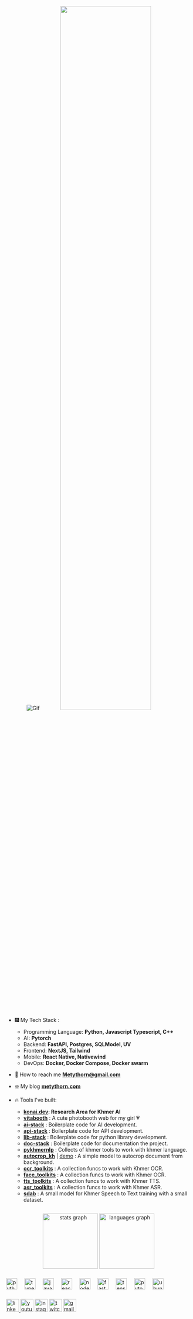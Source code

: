
<div align="center">
    <img src="https://i.gifer.com/3gXp.gif" alt="Gif" />

<!-- <img src="https://github.com/innng/innng/assets/26755058/5e0ce0fb-c544-4f8c-a307-5849165746d0" width="25%" align="right" /> -->
<img src="https://readme-typing-svg.demolab.com?font=Inconsolata&weight=500&size=50&duration=4000&pause=300&color=A7A459&center=true&vCenter=true&multiline=true&repeat=false&random=false&width=1300&height=140&lines=Senior Data Scientist+%E2%9C%A9" width="70%" />
</div>

- 🎆 My Tech Stack :
    + Programming Language: **Python, Javascript Typescript, C++**
    + AI: **Pytorch**
    + Backend: **FastAPI, Postgres, SQLModel, UV**
    + Frontend: **NextJS, Tailwind**
    + Mobile: **React Native, Nativewind**
    + DevOps: **Docker, Docker Compose, Docker swarm**

- 📝 How to reach me **Metythorn@gmail.com**

- ❇️ My blog **[metythorn.com](https://metythorn.com/)**
- 🔥 Tools I've built:
  + **[konai.dev](https://konai.dev/): Research Area for Khmer AI**
  + **[vitabooth](https://vitabooth.netlify.app/)** : A cute photobooth web for my girl 💗
  + **[ai-stack](https://github.com/MetythornPenn/ai-stack)** : Boilerplate code for AI development.
  + **[api-stack](https://github.com/MetythornPenn/api-stack)** : Boilerplate code for API development.
  + **[lib-stack](https://github.com/MetythornPenn/lib-stack)** : Boilerplate code for python library development.
  + **[doc-stack](https://github.com/MetythornPenn/doc-stack)** : Boilerplate code for documentation the project. 
  + **[pykhmernlp](https://metythornpenn.github.io/pykhmernlp/)** : Collects of khmer tools to work with khmer language.
  + **[autocrop_kh](https://github.com/MetythornPenn/autocrop_kh)** | [demo](https://huggingface.co/spaces/metythorn/autocrop-kh) : A simple model to autocrop document from background.
  + **[ocr_toolkits](https://github.com/MetythornPenn/ocr_toolkits)** : A collection funcs to work with Khmer OCR.
  + **[face_toolkits](https://github.com/MetythornPenn/face_toolkits)** : A collection funcs to work with Khmer OCR.
  + **[tts_toolkits](https://github.com/MetythornPenn/tts_toolkits)** : A collection funcs to work with Khmer TTS.
  + **[asr_toolkits](https://github.com/MetythornPenn/asr_toolkits)** : A collection funcs to work with Khmer ASR.
  + **[sdab](https://github.com/MetythornPenn/sdab)** : A small model for Khmer Speech to Text training with a small dataset.





<h2 align="left"></h2>

###

<div align="center">
  <img src="https://github-readme-stats.vercel.app/api?username=metythornpenn&hide_title=false&hide_rank=false&show_icons=true&include_all_commits=true&count_private=true&disable_animations=false&theme=dracula&locale=en&hide_border=false" height="150" alt="stats graph"  />
<img src="https://github-readme-stats.vercel.app/api/top-langs?username=metythornpenn&locale=en&hide_title=true&layout=compact&card_width=320&langs_count=10&theme=dracula&hide_border=false&hide=Jupyter%20Notebook,Lua,Smarty,SCSS,Makefile" height="150" alt="languages graph"  />


</div>

###
<!-- ###
<img align="right" height="150" src="https://i.imgflip.com/65efzo.gif"  />
### -->

###

<div align="left">
  <img src="https://cdn.jsdelivr.net/gh/devicons/devicon/icons/python/python-original.svg" height="30" alt="python logo"  />
  <img width="12" />
  <img src="https://cdn.jsdelivr.net/gh/devicons/devicon/icons/typescript/typescript-original.svg" height="30" alt="typescript logo"  />
  <img width="12" />
  <img src="https://cdn.jsdelivr.net/gh/devicons/devicon/icons/javascript/javascript-original.svg" height="30" alt="javascript logo"  />
  <img width="12" />
  <img src="https://cdn.jsdelivr.net/gh/devicons/devicon/icons/react/react-original.svg" height="30" alt="react logo"  />
  <img width="12" />
  <img src="https://cdn.jsdelivr.net/gh/devicons/devicon/icons/nodejs/nodejs-original.svg" height="30" alt="nodejs logo"  />
  <img width="12" />
  <img src="https://cdn.jsdelivr.net/gh/devicons/devicon/icons/fastapi/fastapi-original.svg" height="30" alt="fastapi logo"  />
  <img width="12" />
  <img src="https://cdn.jsdelivr.net/gh/devicons/devicon/icons/tensorflow/tensorflow-original.svg" height="30" alt="tensorflow logo"  />
  <img width="12" />
  <img src="https://cdn.jsdelivr.net/gh/devicons/devicon/icons/pytorch/pytorch-original.svg" height="30" alt="pytorch logo"  />
  <img width="12" />
  <img src="https://cdn.jsdelivr.net/gh/devicons/devicon/icons/ubuntu/ubuntu-plain.svg" height="30" alt="ubuntu logo"  />
</div>

###

<div align="left">
  <a href="https://www.linkedin.com/in/metythorn/" target="blank">
    <img src="https://img.shields.io/static/v1?message=LinkedIn&logo=linkedin&label=&color=0077B5&logoColor=white&labelColor=&style=for-the-badge" height="35" alt="linkedin logo"  />
  </a>
  <img src="https://img.shields.io/static/v1?message=Youtube&logo=youtube&label=&color=FF0000&logoColor=white&labelColor=&style=for-the-badge" height="35" alt="youtube logo"  />
  <img src="https://img.shields.io/static/v1?message=Instagram&logo=instagram&label=&color=E4405F&logoColor=white&labelColor=&style=for-the-badge" height="35" alt="instagram logo"  />
  <img src="https://img.shields.io/static/v1?message=Twitch&logo=twitch&label=&color=9146FF&logoColor=white&labelColor=&style=for-the-badge" height="35" alt="twitch logo"  />
  <img src="https://img.shields.io/static/v1?message=Gmail&logo=gmail&label=&color=D14836&logoColor=white&labelColor=&style=for-the-badge" height="35" alt="gmail logo"  />
  
</div>

<!-- ###

<br clear="both">

<img src="https://raw.githubusercontent.com/MetythornPenn/output/snake.svg" alt="Snake animation" />

### -->





